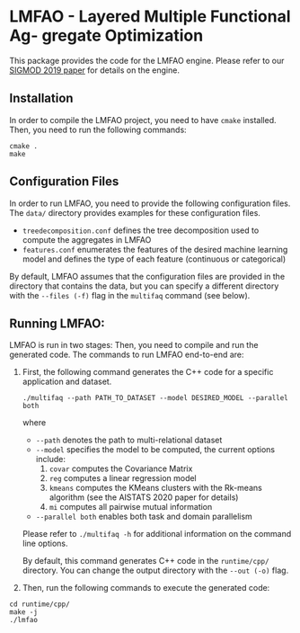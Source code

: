 # LMFAO - Layered Multiple Functional Ag- gregate Optimization

This package provides the code for the LMFAO engine. Please refer to our [SIGMOD 2019 paper](https://arxiv.org/abs/1906.08687) for details on the engine. 

## Installation

In order to compile the LMFAO project, you need to have `cmake` installed.
Then, you need to run the following commands:

```
cmake .
make
```

## Configuration Files 

In order to run LMFAO, you need to provide the following configuration files. The `data/` directory provides examples for these configuration files.

* `treedecomposition.conf` defines the tree decomposition used to compute the aggregates in LMFAO 
* `features.conf` enumerates the features of the desired machine learning model and defines the type of each feature (continuous or categorical)

By default, LMFAO assumes that the configuration files are provided in the directory that contains the data, but you can specify a different directory with the `--files (-f)` flag in the `multifaq` command (see below). 

## Running LMFAO: 

LMFAO is run in two stages: Then, you need to compile and run the generated code. The commands to run LMFAO end-to-end are: 

1) First, the following command generates the C++ code for a specific application and dataset.

   ```./multifaq --path PATH_TO_DATASET --model DESIRED_MODEL --parallel both```

   where
   * `--path` denotes the path to multi-relational dataset 
   * `--model` specifies the model to be computed, the current options include: 
     1) `covar` computes the Covariance Matrix 
     2) `reg` computes a linear regression model
     3) `kmeans` computes the KMeans clusters with the Rk-means algorithm (see the AISTATS 2020 paper for details)
     4) `mi` computes all pairwise mutual information 
   * `--parallel both` enables both task and domain parallelism 
   
   Please refer to `./multifaq -h` for additional information on the command line options. 
   
   By default, this command generates C++ code in the `runtime/cpp/` directory. You can change the output directory with the `--out (-o)` flag. 

2) Then, run the following commands to execute the generated code: 
``` 
cd runtime/cpp/ 
make -j
./lmfao
```

